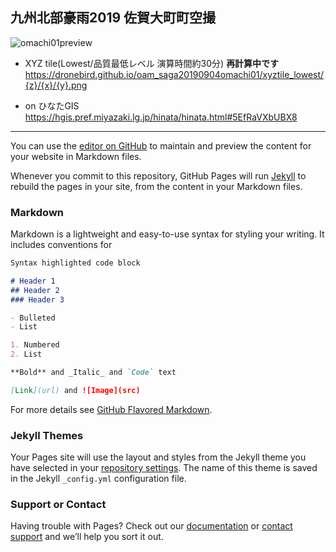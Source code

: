 ## 九州北部豪雨2019 佐賀大町町空撮

![omachi01preview](https://user-images.githubusercontent.com/416977/64288339-cfd1ed00-cf9c-11e9-907e-43dd03cd3089.jpg)


* XYZ tile(Lowest/品質最低レベル 演算時間約30分) **再計算中です**
https://dronebird.github.io/oam_saga20190904omachi01/xyztile_lowest/{z}/{x}/{y}.png

* on ひなたGIS
https://hgis.pref.miyazaki.lg.jp/hinata/hinata.html#5EfRaVXbUBX8

---

You can use the [editor on GitHub](https://github.com/dronebird/oam_saga20190904omachi01/edit/master/README.md) to maintain and preview the content for your website in Markdown files.

Whenever you commit to this repository, GitHub Pages will run [Jekyll](https://jekyllrb.com/) to rebuild the pages in your site, from the content in your Markdown files.

### Markdown

Markdown is a lightweight and easy-to-use syntax for styling your writing. It includes conventions for

```markdown
Syntax highlighted code block

# Header 1
## Header 2
### Header 3

- Bulleted
- List

1. Numbered
2. List

**Bold** and _Italic_ and `Code` text

[Link](url) and ![Image](src)
```

For more details see [GitHub Flavored Markdown](https://guides.github.com/features/mastering-markdown/).

### Jekyll Themes

Your Pages site will use the layout and styles from the Jekyll theme you have selected in your [repository settings](https://github.com/dronebird/oam_saga20190904omachi01/settings). The name of this theme is saved in the Jekyll `_config.yml` configuration file.

### Support or Contact

Having trouble with Pages? Check out our [documentation](https://help.github.com/categories/github-pages-basics/) or [contact support](https://github.com/contact) and we’ll help you sort it out.
